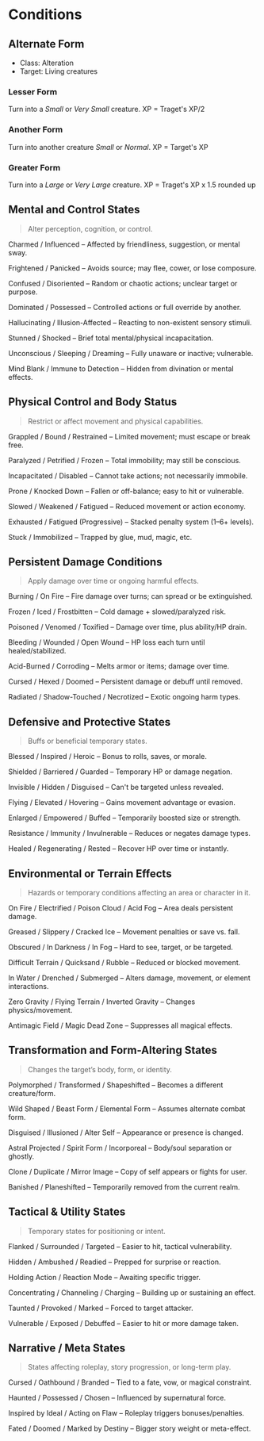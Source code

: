# Conditions

## Alternate Form

- Class: Alteration
- Target: Living creatures

### Lesser Form

Turn into a _Small_ or _Very Small_ creature. XP = Traget's XP/2

### Another Form

Turn into another creature _Small_ or _Normal_. XP = Target's XP

### Greater Form

Turn into a _Large_ or _Very Large_ creature. XP = Traget's XP x 1.5 rounded up

## Mental and Control States

> Alter perception, cognition, or control.

Charmed / Influenced – Affected by friendliness, suggestion, or mental sway.

Frightened / Panicked – Avoids source; may flee, cower, or lose composure.

Confused / Disoriented – Random or chaotic actions; unclear target or purpose.

Dominated / Possessed – Controlled actions or full override by another.

Hallucinating / Illusion-Affected – Reacting to non-existent sensory stimuli.

Stunned / Shocked – Brief total mental/physical incapacitation.

Unconscious / Sleeping / Dreaming – Fully unaware or inactive; vulnerable.

Mind Blank / Immune to Detection – Hidden from divination or mental effects.

## Physical Control and Body Status

> Restrict or affect movement and physical capabilities.

Grappled / Bound / Restrained – Limited movement; must escape or break free.

Paralyzed / Petrified / Frozen – Total immobility; may still be conscious.

Incapacitated / Disabled – Cannot take actions; not necessarily immobile.

Prone / Knocked Down – Fallen or off-balance; easy to hit or vulnerable.

Slowed / Weakened / Fatigued – Reduced movement or action economy.

Exhausted / Fatigued (Progressive) – Stacked penalty system (1–6+ levels).

Stuck / Immobilized – Trapped by glue, mud, magic, etc.

## Persistent Damage Conditions

> Apply damage over time or ongoing harmful effects.

Burning / On Fire – Fire damage over turns; can spread or be extinguished.

Frozen / Iced / Frostbitten – Cold damage + slowed/paralyzed risk.

Poisoned / Venomed / Toxified – Damage over time, plus ability/HP drain.

Bleeding / Wounded / Open Wound – HP loss each turn until healed/stabilized.

Acid-Burned / Corroding – Melts armor or items; damage over time.

Cursed / Hexed / Doomed – Persistent damage or debuff until removed.

Radiated / Shadow-Touched / Necrotized – Exotic ongoing harm types.

## Defensive and Protective States

> Buffs or beneficial temporary states.

Blessed / Inspired / Heroic – Bonus to rolls, saves, or morale.

Shielded / Barriered / Guarded – Temporary HP or damage negation.

Invisible / Hidden / Disguised – Can't be targeted unless revealed.

Flying / Elevated / Hovering – Gains movement advantage or evasion.

Enlarged / Empowered / Buffed – Temporarily boosted size or strength.

Resistance / Immunity / Invulnerable – Reduces or negates damage types.

Healed / Regenerating / Rested – Recover HP over time or instantly.

## Environmental or Terrain Effects

> Hazards or temporary conditions affecting an area or character in it.

On Fire / Electrified / Poison Cloud / Acid Fog – Area deals persistent damage.

Greased / Slippery / Cracked Ice – Movement penalties or save vs. fall.

Obscured / In Darkness / In Fog – Hard to see, target, or be targeted.

Difficult Terrain / Quicksand / Rubble – Reduced or blocked movement.

In Water / Drenched / Submerged – Alters damage, movement, or element interactions.

Zero Gravity / Flying Terrain / Inverted Gravity – Changes physics/movement.

Antimagic Field / Magic Dead Zone – Suppresses all magical effects.

## Transformation and Form-Altering States

> Changes the target’s body, form, or identity.

Polymorphed / Transformed / Shapeshifted – Becomes a different creature/form.

Wild Shaped / Beast Form / Elemental Form – Assumes alternate combat form.

Disguised / Illusioned / Alter Self – Appearance or presence is changed.

Astral Projected / Spirit Form / Incorporeal – Body/soul separation or ghostly.

Clone / Duplicate / Mirror Image – Copy of self appears or fights for user.

Banished / Planeshifted – Temporarily removed from the current realm.

## Tactical & Utility States

> Temporary states for positioning or intent.

Flanked / Surrounded / Targeted – Easier to hit, tactical vulnerability.

Hidden / Ambushed / Readied – Prepped for surprise or reaction.

Holding Action / Reaction Mode – Awaiting specific trigger.

Concentrating / Channeling / Charging – Building up or sustaining an effect.

Taunted / Provoked / Marked – Forced to target attacker.

Vulnerable / Exposed / Debuffed – Easier to hit or more damage taken.

## Narrative / Meta States

> States affecting roleplay, story progression, or long-term play.

Cursed / Oathbound / Branded – Tied to a fate, vow, or magical constraint.

Haunted / Possessed / Chosen – Influenced by supernatural force.

Inspired by Ideal / Acting on Flaw – Roleplay triggers bonuses/penalties.

Fated / Doomed / Marked by Destiny – Bigger story weight or meta-effect.
